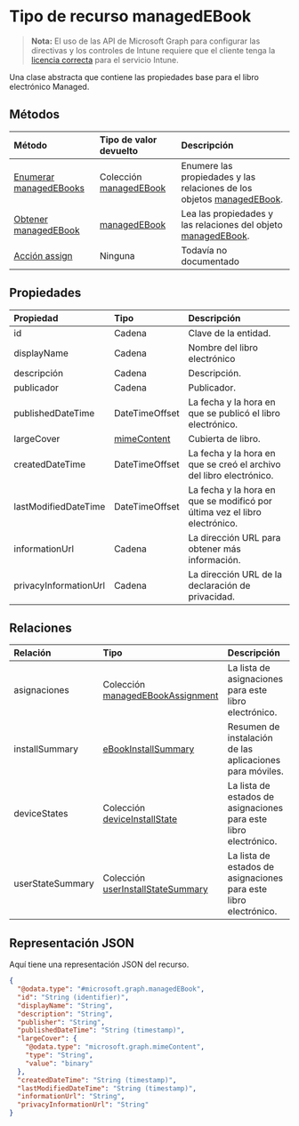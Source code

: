 # <a name="managedebook-resource-type"></a>Tipo de recurso managedEBook

> **Nota:** El uso de las API de Microsoft Graph para configurar las directivas y los controles de Intune requiere que el cliente tenga la [licencia correcta](https://go.microsoft.com/fwlink/?linkid=839381) para el servicio Intune.

Una clase abstracta que contiene las propiedades base para el libro electrónico Managed.
## <a name="methods"></a>Métodos
|Método|Tipo de valor devuelto|Descripción|
|:---|:---|:---|
|[Enumerar managedEBooks](../api/intune_books_managedebook_list.md)|Colección [managedEBook](../resources/intune_books_managedebook.md)|Enumere las propiedades y las relaciones de los objetos [managedEBook](../resources/intune_books_managedebook.md).|
|[Obtener managedEBook](../api/intune_books_managedebook_get.md)|[managedEBook](../resources/intune_books_managedebook.md)|Lea las propiedades y las relaciones del objeto [managedEBook](../resources/intune_books_managedebook.md).|
|[Acción assign](../api/intune_books_managedebook_assign.md)|Ninguna|Todavía no documentado|

## <a name="properties"></a>Propiedades
|Propiedad|Tipo|Descripción|
|:---|:---|:---|
|id|Cadena|Clave de la entidad.|
|displayName|Cadena|Nombre del libro electrónico|
|descripción|Cadena|Descripción.|
|publicador|Cadena|Publicador.|
|publishedDateTime|DateTimeOffset|La fecha y la hora en que se publicó el libro electrónico.|
|largeCover|[mimeContent](../resources/intune_books_mimecontent.md)|Cubierta de libro.|
|createdDateTime|DateTimeOffset|La fecha y la hora en que se creó el archivo del libro electrónico.|
|lastModifiedDateTime|DateTimeOffset|La fecha y la hora en que se modificó por última vez el libro electrónico.|
|informationUrl|Cadena|La dirección URL para obtener más información.|
|privacyInformationUrl|Cadena|La dirección URL de la declaración de privacidad.|

## <a name="relationships"></a>Relaciones
|Relación|Tipo|Descripción|
|:---|:---|:---|
|asignaciones|Colección [managedEBookAssignment](../resources/intune_books_managedebookassignment.md)|La lista de asignaciones para este libro electrónico.|
|installSummary|[eBookInstallSummary](../resources/intune_books_ebookinstallsummary.md)|Resumen de instalación de las aplicaciones para móviles.|
|deviceStates|Colección [deviceInstallState](../resources/intune_books_deviceinstallstate.md)|La lista de estados de asignaciones para este libro electrónico.|
|userStateSummary|Colección [userInstallStateSummary](../resources/intune_books_userinstallstatesummary.md)|La lista de estados de asignaciones para este libro electrónico.|

## <a name="json-representation"></a>Representación JSON
Aquí tiene una representación JSON del recurso.
<!-- {
  "blockType": "resource",
  "keyProperty": "id",
  "@odata.type": "microsoft.graph.managedEBook"
}
-->
``` json
{
  "@odata.type": "#microsoft.graph.managedEBook",
  "id": "String (identifier)",
  "displayName": "String",
  "description": "String",
  "publisher": "String",
  "publishedDateTime": "String (timestamp)",
  "largeCover": {
    "@odata.type": "microsoft.graph.mimeContent",
    "type": "String",
    "value": "binary"
  },
  "createdDateTime": "String (timestamp)",
  "lastModifiedDateTime": "String (timestamp)",
  "informationUrl": "String",
  "privacyInformationUrl": "String"
}
```



